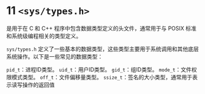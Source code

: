 # 11 `<sys/types.h>`

是用于在 C 和 C++ 程序中包含数据类型定义的头文件，通常用于与 POSIX 标准和系统级编程相关的类型定义。

`sys/types.h` 定义了一些基本的数据类型，这些类型主要用于系统调用和其他底层系统操作。以下是一些常见的数据类型：

`pid_t`：进程ID类型。
`uid_t`：用户ID类型。
`gid_t`：组ID类型。
`mode_t`：文件权限模式类型。
`off_t`：文件偏移量类型。
`ssize_t`：签名的大小类型，通常用于表示读写操作的返回值